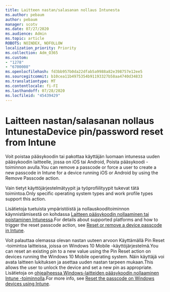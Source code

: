 ```yaml
---
title: Laitteen nastan/salasanan nollaus Intunesta
ms.author: pebaum
author: pebaum
manager: scotv
ms.date: 07/27/2020
ms.audience: Admin
ms.topic: article
ROBOTS: NOINDEX, NOFOLLOW
localization_priority: Priority
ms.collection: Adm_O365
ms.custom:
- "1278"
- "6700008"
ms.openlocfilehash: fd3bb957b0da22dfab5a9988a82e398757e12ee5
ms.sourcegitcommit: b10cea11b4975354b91193327b58aa4740d34833
ms.translationtype: MT
ms.contentlocale: fi-FI
ms.lasthandoff: 07/28/2020
ms.locfileid: "45439429"
---
```

# <a name="device-pinpassword-reset-from-intune"></a><span data-ttu-id="bec77-102">Laitteen nastan/salasanan nollaus Intunesta</span><span class="sxs-lookup"><span data-stu-id="bec77-102">Device pin/password reset from Intune</span></span>

<span data-ttu-id="bec77-103">Voit poistaa pääsykoodin tai pakottaa käyttäjän luomaan intunessa uuden pääsykoodin laitteelle, jossa on iOS tai Android, Poista pääsykoodi -toiminnon avulla.</span><span class="sxs-lookup"><span data-stu-id="bec77-103">You can remove a passcode or force a user to create a new passcode in Intune for a device running iOS or Android by using the Remove Passcode action.</span></span>

<span data-ttu-id="bec77-104">Vain tietyt käyttöjärjestelmätyypit ja työprofiilityypit tukevat tätä toimintoa.</span><span class="sxs-lookup"><span data-stu-id="bec77-104">Only specific operating system types and work profile types support this action.</span></span>

<span data-ttu-id="bec77-105">Lisätietoja tuetuista ympäristöistä ja nollauskooditoiminnon käynnistämisestä on kohdassa [Laitteen pääsykoodin nollaaminen tai poistaminen Intunessa](https://docs.microsoft.com/intune/device-passcode-reset).</span><span class="sxs-lookup"><span data-stu-id="bec77-105">For details about supported platforms and how to trigger the reset passcode action, see [Reset or remove a device passcode in Intune](https://docs.microsoft.com/intune/device-passcode-reset).</span></span>

<span data-ttu-id="bec77-106">Voit palauttaa olemassa olevan nastan uuteen arvoon Käyttämällä Pin Reset -toimintoa laitteissa, joissa on Windows 10 Mobile -käyttöjärjestelmä.</span><span class="sxs-lookup"><span data-stu-id="bec77-106">You can reset an existing pin to a new value using the Pin Reset action on devices running the Windows 10 Mobile operating system.</span></span> <span data-ttu-id="bec77-107">Näin käyttäjä voi avata laitteen lukituksen ja asettaa uuden nastan tarpeen mukaan.</span><span class="sxs-lookup"><span data-stu-id="bec77-107">This allows the user to unlock the device and set a new pin as appropriate.</span></span> <span data-ttu-id="bec77-108">Lisätietoja on [ohjeaiheessa Windows-laitteiden pääsykoodin nollaaminen Intune -toiminnolla](https://docs.microsoft.com/intune/device-windows-pin-reset).</span><span class="sxs-lookup"><span data-stu-id="bec77-108">For more info, see [Reset the passcode on Windows devices using Intune](https://docs.microsoft.com/intune/device-windows-pin-reset).</span></span>